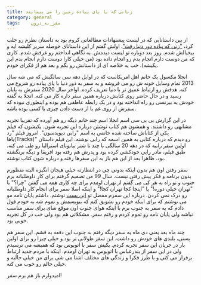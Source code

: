 ```yaml
---
title: زنانی که با پای پیاده زمین را می پیمایند 
category: general
tags:    سفر_به_درون 
---
```


از بین داستانایی که در لیست پیشنهادات مطالعاتی کروم بود یه داستان نظرم رو جلب کرد، ["زنی که پیاده دور دنیا رفت"](http://www.bbc.com/travel/story/20210527-the-woman-who-walked-around-the-world). اولش گفتم از این داستانای حوصله سربر کلیشه ایه و بیخیالش شدم. روز بعد دوباره تو لیست دیدمش. یه نگاهی انداختم رو غرقش شدم. کاری که من دوست دارم انجام بدم رو انجام داده بود (من خیلی کارا دوست دارم انجام بدم این یکیشه). خب یه خلاصه ای از داستانش رو بگم و بعد هم از فکرای خودم.

انجلا مکسول یک خانم اهل امریکاست که در اوایل دهه سی سالگیش که می شه سال 2013 تمام وسایل خونه ش رو می فروشه و یه سفر به دور دنیا با پای پیاده رو شروع می کنه. هدفش رو ارتباط عمیق تر با دنیا تعریف کرده. اواخر سال 2020 سفرش به پایان رسید و در حال حاضر روی کتابش درباره همین سفر داره کار می کنه. انجلا به گفته خودش یه بیزنسی رو راه انداخته بود و در یک رابطه عاطفی هم بوده و اینطوری نبوده که سفرش از روی غم یا از دست دادن چیزی یا کسی بوده باشه.

در این گزارش بی بی سی اسم انجلا اسم چند خانم دیگه رو هم آورده که تقریبا تجربه مشابهی رو داشتند. و همشون هم کتاب نوشتن درباره این تجربه شون. یکیشون که فیلم یکی از کتاباش ساخته شده خانمی به اسم "رابی دیویدسون". امروز فیلم "رد پاها(Tracks)" رو دیدم که درباره کتابی به همین اسمه که رابی نوشته. این فیلم داستان اولین سفر رابیه که در دهه 20 سالگی با چند تا شتر بیابونای استرالیا رو طی می کنه. طبق فیلم، مادر رابی خودکشی کرده بود و پدرش هم رفته بود افریقا و دیگه برنگشته بود. ظاهرا بعد از این هم باز به این سفرها رفته و درباره شون کتاب نوشته.

سفر رفتن اون هم بدون اینکه بدونی چی در انتظارته خیلی هیجان انگیزه البته منظورم بدون برنامه و فکر پیش رفتن نیست. سال 99 من تصمیم گرفتم برای کار داوطلبانه برم جنوب و تو راه به هر کی می گفتم از تهران اومدم برای چه کاری همه می گفتن "چرا؟" یا "تهران خیلی دوره!" یا "اینجا کجا تهران کجا!" و اینکه اصلا سفر برای انجام کار داوطلبانه رو درک نمی کردن. درباره این سفرم مفصل تو [این پست](https://spacelover.ir/volunteer-work-trip.html) نوشتم. داشتم پایان نامه مو می نوشتم که برای اینکه خودم رو تشویق کنم که بنویسمش و تموم شه به خودم قول دادم که یه سفر به جنوب برم با اینکه هوای جنوب اون موقع شای برای سفر مناسب نباشه ولی پایان نامه رو تموم کردم و رفتم سفر. مشکلاتی هم بود ولی خب در کل تجربه خوبی بود.

چند ماه بعد یعنی دی ماه یه سفر دیگه رفتم به جنوب این دفعه به قشم. این سفر هم پستی، بلندی های خودش رو داشت. این سفر طولانی تر بود و خیلی چیزا رو برای اولین بار در جریان این سفر تجربه کردم. یکیش سفر با اتوبوس بود که همیشه می ترسیدم ولی در این سفر از بندرعباس با اتوبوس به تهران اومدم. اینکه با مردم جدید ارتباط برقرار می کنی و با طرز فکرا و زندگی های مختلف اشنا می شی برای من خیلی جالبه و خیلی حالم رو خوب می کنه.

امیدوارم باز هم برم سفر!
